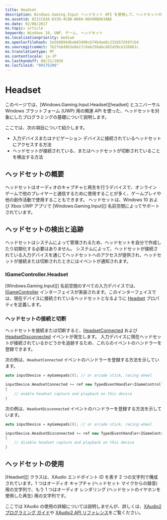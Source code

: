 ```yaml
---
title: Headset
description: Windows.Gaming.Input ヘッドセット API を使用して、ヘッドセットの検出、プレイヤーの音声のキャプチャ、オーディオの再生を行います。
ms.assetid: 021CCA26-D339-4C8B-B084-0D499BD83ABE
ms.date: 02/08/2017
ms.topic: article
keywords: Windows 10, UWP, ゲーム, ヘッドセット
ms.localizationpriority: medium
ms.openlocfilehash: 5e5b0894dbab03490cb74bdae8c231b57d397cb4
ms.sourcegitcommit: 7b2febddb3e8a17c9ab158abcdd2a59ce126661c
ms.translationtype: MT
ms.contentlocale: ja-JP
ms.lasthandoff: 08/31/2020
ms.locfileid: "89175296"
---
```

# <a name="headset"></a>Headset

このページでは、[Windows.Gaming.Input.Headset][headset] とユニバーサル Windows プラットフォーム (UWP) 用の関連 API を使った、ヘッドセットを対象にしたプログラミングの基礎について説明します。

ここでは、次の項目について紹介します。
* 入力デバイスまたはナビゲーション デバイスに接続されているヘッドセットにアクセスする方法
* ヘッドセットが接続されている、またはヘッドセットが切断されていることを検出する方法


## <a name="headset-overview"></a>ヘッドセットの概要

ヘッドセットはオーディオのキャプチャと再生を行うデバイスで、オンライン ゲームで他のプレイヤーと通信するために使用することが多く、ゲームプレイや他の創作活動で使用することもできます。 ヘッドセットは、Windows 10 および Xbox UWP アプリで [Windows.Gaming.Input][] 名前空間によってサポートされています。


## <a name="detect-and-track-headsets"></a>ヘッドセットの検出と追跡

ヘッドセットはシステムによって管理されるため、ヘッドセットを自分で作成したり初期化する必要はありません。 システムによって、ヘッドセットが接続されている入力デバイスを通じてヘッドセットへのアクセスが提供され、ヘッドセットが接続または切断されたときにはイベントが通知されます。

### <a name="igamecontrollerheadset"></a>IGameController.Headset

[Windows.Gaming.Input][] 名前空間のすべての入力デバイスでは、[IGameController][] インターフェイスが実装されます。このインターフェイスでは、現在デバイスに接続されているヘッドセットとなるように [Headset][igamecontroller.headset] プロパティを定義します。

### <a name="connecting-and-disconnecting-headsets"></a>ヘッドセットの接続と切断

ヘッドセットを接続または切断すると、[HeadsetConnected][igamecontroller.headsetconnected] および [HeadsetDisconnected][igamecontroller.headsetdisconnected] イベントが発生します。 入力デバイスに現在ヘッドセットが接続されているかどうかを追跡するため、これらのイベントのハンドラーを登録できます。

次の例は、`HeadsetConnected` イベントのハンドラーを登録する方法を示しています。

```cpp
auto inputDevice = myGamepads[0]; // or arcade stick, racing wheel

inputDevice.HeadsetConnected += ref new TypedEventHandler<IGameController^, Headset^>(IGameController^ device, Headset^ headset)
{
    // enable headset capture and playback on this device
}
```

次の例は、`HeadsetDisconnected` イベントのハンドラーを登録する方法を示しています。

```cpp
auto inputDevice = myGamepads[0]; // or arcade stick, racing wheel

inputDevice.HeadsetDisconnected += ref new TypedEventHandler<IGameController^, Headset^>(IGameController^ device, Headset^ headset)
{
    // disable headset capture and playback on this device
}
```

## <a name="using-the-headset"></a>ヘッドセットの使用

[Headset][] クラスは、XAudio エンドポイント ID を表す 2 つの文字列で構成されています。1 つはオーディオ キャプチャ (ヘッドセット マイクからの録音) 用の文字列で、もう 1 つはオーディオ レンダリング (ヘッドセットのイヤホンを使用した再生) 用の文字列です。

ここでは XAudio の使用の詳細については説明しませんが、詳しくは、[XAudio2 プログラミング ガイド](/windows/desktop/xaudio2/programming-guide)や [XAudio2 API リファレンス](/windows/desktop/xaudio2/programming-reference)をご覧ください。


[Windows. ゲーム. 入力]: /uwp/api/Windows.Gaming.Input
[igamecontroller]: /uwp/api/Windows.Gaming.Input.IGameController
[igamecontroller.headset]: /uwp/api/Windows.Gaming.Input.IGameController
[igamecontroller.headsetconnected]: /uwp/api/Windows.Gaming.Input.IGameController
[igamecontroller.headsetdisconnected]: /uwp/api/Windows.Gaming.Input.IGameController
[ヘッドフォン]: /uwp/api/Windows.Gaming.Input.Headset
